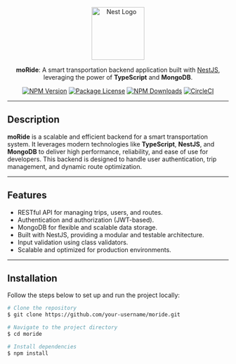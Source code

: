 <p align="center">
  <a href="https://nestjs.com/" target="blank"><img src="https://nestjs.com/img/logo-small.svg" width="120" alt="Nest Logo" /></a>
</p>

<p align="center">
  <b>moRide</b>: A smart transportation backend application built with <a href="https://nestjs.com/" target="_blank">NestJS</a>, leveraging the power of <b>TypeScript</b> and <b>MongoDB</b>.
</p>

<p align="center">
  <a href="https://www.npmjs.com/~nestjscore" target="_blank"><img src="https://img.shields.io/npm/v/@nestjs/core.svg" alt="NPM Version" /></a>
  <a href="https://www.npmjs.com/~nestjscore" target="_blank"><img src="https://img.shields.io/npm/l/@nestjs/core.svg" alt="Package License" /></a>
  <a href="https://www.npmjs.com/~nestjscore" target="_blank"><img src="https://img.shields.io/npm/dm/@nestjs/common.svg" alt="NPM Downloads" /></a>
  <a href="https://circleci.com/gh/nestjs/nest" target="_blank"><img src="https://img.shields.io/circleci/build/github/nestjs/nest/master" alt="CircleCI" /></a>
</p>

---

## Description

**moRide** is a scalable and efficient backend for a smart transportation system. It leverages modern technologies like **TypeScript**, **NestJS**, and **MongoDB** to deliver high performance, reliability, and ease of use for developers. This backend is designed to handle user authentication, trip management, and dynamic route optimization.

---

## Features

- RESTful API for managing trips, users, and routes.
- Authentication and authorization (JWT-based).
- MongoDB for flexible and scalable data storage.
- Built with NestJS, providing a modular and testable architecture.
- Input validation using class validators.
- Scalable and optimized for production environments.

---

## Installation

Follow the steps below to set up and run the project locally:

```bash
# Clone the repository
$ git clone https://github.com/your-username/moride.git

# Navigate to the project directory
$ cd moride

# Install dependencies
$ npm install
